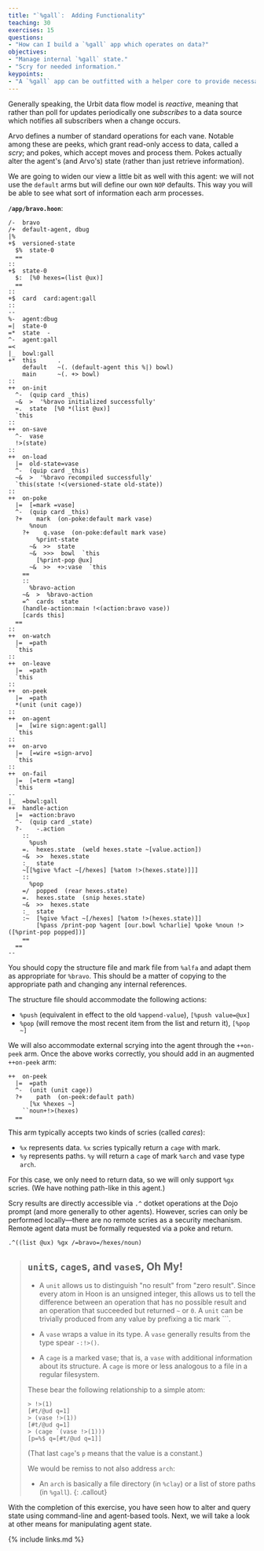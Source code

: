 ```yaml
---
title: "`%gall`:  Adding Functionality"
teaching: 30
exercises: 15
questions:
- "How can I build a `%gall` app which operates on data?"
objectives:
- "Manage internal `%gall` state."
- "Scry for needed information."
keypoints:
- "A `%gall` app can be outfitted with a helper core to provide necessary operations."
---
```


Generally speaking, the Urbit data flow model is _reactive_, meaning that rather than poll for updates periodically one _subscribes_ to a data source which notifies all subscribers when a change occurs.

Arvo defines a number of standard operations for each vane.  Notable among these are peeks, which grant read-only access to data, called a _scry_; and pokes, which accept moves and process them.  Pokes actually alter the agent's (and Arvo's) state (rather than just retrieve information).

We are going to widen our view a little bit as well with this agent:  we will not use the `default` arms but will define our own `NOP` defaults.  This way you will be able to see what sort of information each arm processes.

**`/app/bravo.hoon`**:

```hoon
/-  bravo
/+  default-agent, dbug
|%
+$  versioned-state
  $%  state-0
  ==
::
+$  state-0
  $:  [%0 hexes=(list @ux)]
  ==
::
+$  card  card:agent:gall
::
--
%-  agent:dbug
=|  state-0
=*  state  -
^-  agent:gall
=<
|_  bowl:gall
+*  this      .
    default   ~(. (default-agent this %|) bowl)
    main      ~(. +> bowl)
::
++  on-init
  ^-  (quip card _this)
  ~&  >  '%bravo initialized successfully'
  =.  state  [%0 *(list @ux)]
  `this
::
++  on-save
  ^-  vase
  !>(state)
::
++  on-load
  |=  old-state=vase
  ^-  (quip card _this)
  ~&  >  '%bravo recompiled successfully'
  `this(state !<(versioned-state old-state))
::
++  on-poke
  |=  [=mark =vase]
  ^-  (quip card _this)
  ?+    mark  (on-poke:default mark vase)
      %noun
    ?+    q.vase  (on-poke:default mark vase)
        %print-state
      ~&  >>  state
      ~&  >>>  bowl  `this
        [%print-pop @ux]
      ~&  >>  +>:vase  `this
    ==
    ::
      %bravo-action
    ~&  >  %bravo-action
    =^  cards  state
    (handle-action:main !<(action:bravo vase))
    [cards this]
  ==
::
++  on-watch
  |=  =path
  `this
::
++  on-leave
  |=  =path
  `this
::
++  on-peek
  |=  =path
  *(unit (unit cage))
::
++  on-agent
  |=  [wire sign:agent:gall]
  `this
::
++  on-arvo
  |=  [=wire =sign-arvo]
  `this
::
++  on-fail
  |=  [=term =tang]
  `this
--
|_  =bowl:gall
++  handle-action
  |=  =action:bravo
  ^-  (quip card _state)
  ?-    -.action
    ::
      %push
    =.  hexes.state  (weld hexes.state ~[value.action])
    ~&  >>  hexes.state
    :_  state
    ~[[%give %fact ~[/hexes] [%atom !>(hexes.state)]]]
    ::
      %pop
    =/  popped  (rear hexes.state)
    =.  hexes.state  (snip hexes.state)
    ~&  >>  hexes.state
    :_  state
    :~  [%give %fact ~[/hexes] [%atom !>(hexes.state)]]
        [%pass /print-pop %agent [our.bowl %charlie] %poke %noun !>([%print-pop popped])]
    ==
  ==
--
```

You should copy the structure file and mark file from `%alfa` and adapt them as appropriate for `%bravo`.  This should be a matter of copying to the appropriate path and changing any internal references.

The structure file should accommodate the following actions:

- `%push` (equivalent in effect to the old `%append-value`), `[%push value=@ux]`
- `%pop` (will remove the most recent item from the list and return it), `[%pop ~]`

We will also accommodate external scrying into the agent through the `++on-peek` arm.  Once the above works correctly, you should add in an augmented `++on-peek` arm:

```hoon
++  on-peek
  |=  =path
  ^-  (unit (unit cage))
  ?+    path  (on-peek:default path)
      [%x %hexes ~]
    ``noun+!>(hexes)
  ==
```

This arm typically accepts two kinds of scries (called _cares_):

- `%x` represents data.  `%x` scries typically return a `cage` with mark.
- `%y` represents paths.  `%y` will return a `cage` of mark `%arch` and vase type `arch`.

For this case, we only need to return data, so we will only support `%gx` scries.  (We have nothing path-like in this agent.)

Scry results are directly accessible via `.^` dotket operations at the Dojo prompt (and more generally to other agents).  However, scries can only be performed locally—there are no remote scries as a security mechanism.  Remote agent data must be formally requested via a poke and return.

```hoon
.^((list @ux) %gx /=bravo=/hexes/noun)
```

> ##  `unit`s, `cage`s, and `vase`s, Oh My!
>
> - A `unit` allows us to distinguish "no result" from "zero result".  Since every atom in Hoon is an unsigned integer, this allows us to tell the difference between an operation that has no possible result and an operation that succeeded but returned `~` or `0`.  A `unit` can be trivially produced from any value by prefixing a tic mark `\``.
>
> - A `vase` wraps a value in its type.  A `vase` generally results from the type spear `-:!>()`.
>
> - A `cage` is a marked vase; that is, a `vase` with additional information about its structure.  A `cage` is more or less analogous to a file in a regular filesystem.
>
> These bear the following relationship to a simple atom:
>
> ```hoon
> > !>(1)
> [#t/@ud q=1]
> > (vase !>(1))
> [#t/@ud q=1]
> > (cage `(vase !>(1)))
> [p=%$ q=[#t/@ud q=1]]
> ```
>
> (That last `cage`'s `p` means that the value is a constant.)
>
> We would be remiss to not also address `arch`:
>
> - An `arch` is basically a file directory (in `%clay`) or a list of store paths (in `%gall`).
{: .callout}

With the completion of this exercise, you have seen how to alter and query state using command-line and agent-based tools.  Next, we will take a look at other means for manipulating agent state.

{% include links.md %}
